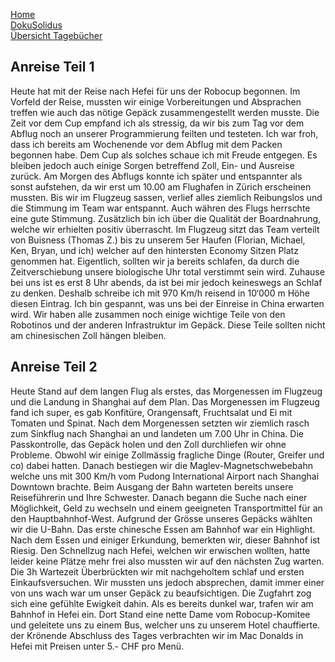 [Home](home)  
[DokuSolidus](DokuSolidus)  
[Übersicht Tagebücher](TagebuecherFL)

## Anreise Teil 1
  

Heute hat mit der Reise nach Hefei für uns der Robocup begonnen. Im Vorfeld der Reise, mussten wir einige Vorbereitungen und Absprachen treffen wie auch das nötige Gepäck zusammengestellt werden musste. Die Zeit vor dem Cup empfand ich als stressig, da wir bis zum Tag vor dem Abflug noch an unserer Programmierung feilten und testeten. Ich war froh, dass ich bereits am Wochenende vor dem Abflug  mit dem Packen begonnen habe. Dem Cup als solches schaue ich mit Freude entgegen. Es bleiben jedoch auch einige Sorgen betreffend Zoll, Ein- und Ausreise zurück.
Am Morgen des Abflugs konnte ich später und entspannter als sonst aufstehen, da wir erst um 10.00 am Flughafen in Zürich erscheinen mussten. Bis wir im Flugzeug sassen, verlief alles ziemlich Reibungslos und die Stimmung im Team war entspannt. Auch währen des Flugs herrschte eine gute Stimmung. Zusätzlich bin ich über die Qualität der Boardnahrung, welche wir erhielten positiv überrascht. Im Flugzeug sitzt das Team verteilt von Buisness (Thomas Z.) bis zu unserem 5er Haufen (Florian, Michael, Ken, Bryan, und ich) welcher auf den hintersten Economy Sitzen Platz genommen hat. Eigentlich, sollten wir ja bereits schlafen, da durch die Zeitverschiebung unsere biologische Uhr total verstimmt sein wird. Zuhause bei uns ist es erst 8 Uhr abends, da ist bei mir jedoch keineswegs an Schlaf zu denken. Deshalb schreibe ich mit 970 Km/h reisend in 10‘000 m Höhe diesen Eintrag. Ich bin gespannt, was uns bei der Einreise in China erwarten wird. Wir haben alle zusammen noch einige wichtige Teile von den Robotinos und der anderen Infrastruktur im Gepäck. Diese Teile sollten nicht am chinesischen Zoll hängen bleiben. 


  
## Anreise Teil 2
  
Heute Stand auf dem langen Flug als erstes, das Morgenessen im Flugzeug und die Landung in Shanghai auf dem Plan. Das Morgenessen im Flugzeug fand ich super, es gab Konfitüre, Orangensaft, Fruchtsalat und Ei mit Tomaten und Spinat. Nach dem Morgenessen setzten wir ziemlich rasch zum Sinkflug nach Shanghai an und landeten um 7.00 Uhr in China. Die Passkontrolle, das Gepäck holen und den Zoll durchliefen wir ohne Probleme. Obwohl wir einige Zollmässig fragliche Dinge (Router, Greifer und co) dabei hatten. Danach bestiegen wir die Maglev-Magnetschwebebahn welche uns mit 300 Km/h vom Pudong International Airport nach Shanghai Downtown brachte. Beim Ausgang der Bahn warteten bereits unsere Reiseführerin und Ihre Schwester. Danach begann die Suche nach einer Möglichkeit, Geld zu wechseln und einem geeigneten Transportmittel für an den Hauptbahnhof-West. Aufgrund der Grösse unseres Gepäcks wählten wir die U-Bahn. Das erste chinesche Essen am Bahnhof war ein Highlight. Nach dem Essen und einiger Erkundung, bemerkten wir, dieser Bahnhof ist Riesig. Den Schnellzug nach Hefei, welchen wir erwischen wollten, hatte leider keine Plätze mehr frei also mussten wir auf den nächsten Zug warten. Die 3h Wartezeit Überbrückten wir mit nachgeholtem schlaf und ersten Einkaufsversuchen. Wir mussten uns jedoch absprechen, damit immer einer von uns wach war um unser Gepäck zu beaufsichtigen. Die Zugfahrt zog sich eine gefühlte Ewigkeit dahin. Als es bereits dunkel war, trafen wir am Bahnhof in Hefei ein. Dort Stand eine nette Dame vom Robocup-Komitee und geleitete uns zu einem Bus, welcher uns zu unserem Hotel chauffierte. der Krönende Abschluss des Tages verbrachten wir im Mac Donalds in Hefei mit Preisen unter 5.- CHF pro Menü. 